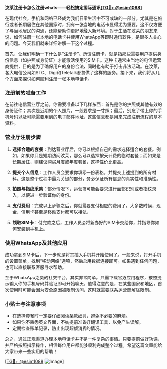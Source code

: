 **汶莱注册卡怎么注册whats——轻松搞定国际通讯[[TG💪+ @esim1088](https://t.me/s/esim1088)]**

在现代社会，手机和网络已经成为我们日常生活中不可或缺的一部分。尤其是在旅行或者长期居住在其他国家时，拥有一张当地的电话卡显得尤为重要。这不仅方便了与当地居民的沟通，还能帮助你更好地融入新环境。对于生活在汶莱的朋友来说，如何注册一张本地的电话卡并使用WhatsApp等即时通讯软件，是很多人关心的问题。今天我们就来详细讲解一下这个过程。

首先，让我们明确一下什么是“注册卡”。所谓注册卡，就是指那些需要用户提供身份信息（如护照或身份证）才能激活使用的SIM卡。这种卡通常由当地的电信运营商提供，目的是为了确保用户的身份合法，同时也有助于打击非法活动。在汶莱，各大电信公司如STC、Digi和Teletalk都提供了这样的服务。接下来，我们将从几个方面来探讨如何顺利注册一张本地电话卡。

### 注册前的准备工作

在前往电信营业厅之前，你需要准备以下几样东西：首先是你的护照或其他有效的身份证件；其次是近期的个人照片，一般要求是一寸照；最后，别忘了带上你的手机号码以及可能需要用到的电子邮件地址。这些信息都是用来完成注册流程的基本资料。

### 营业厅注册步骤

1. **选择合适的套餐**：到达营业厅后，你可以根据自己的需求选择适合的套餐。例如，如果你只是短期访问汶莱，那么可以选择按天计费的临时套餐；而如果是长期居住，则建议购买月度或年度套餐，这样性价比更高。
   
2. **提交个人信息**：工作人员会要求你填写一份表格，并提交上述提到的所有材料。这是整个过程中最为关键的部分，务必保证所有信息的真实性和准确性。

3. **拍照与指纹采集**：部分情况下，运营商可能会要求进行面部识别或者指纹录入，以便进一步验证你的身份。

4. **支付费用**：完成以上步骤之后，你就需要支付相应的费用了。大多数时候，现金、信用卡甚至是移动支付都可以接受。

5. **领取SIM卡**：付完款之后，工作人员会将新办好的SIM卡交给你，并指导你如何安装到手机上。

### 使用WhatsApp及其他应用

成功拿到SIM卡后，下一步就是将其插入手机并开始使用了。一般来说，打开手机的设置菜单，找到“移动网络”选项，然后启用数据连接即可。如果遇到任何问题，也可以直接联系客服寻求帮助。

至于WhatsApp之类的社交平台，其实非常简单。只需下载官方应用程序，按照提示输入你的手机号码并验证即可开始聊天。值得注意的是，在某些国家和地区，首次使用时可能会因为安全原因被限制访问，这时就需要联系运营商解除限制。

### 小贴士与注意事项

- 在选择套餐时一定要仔细阅读条款细则，避免不必要的麻烦。
- 如果你不熟悉英文界面，不妨提前准备好翻译工具，以免产生误解。
- 定期检查账单记录，防止出现超额消费的情况。

总之，通过正规渠道办理本地电话卡并不是一件复杂的事情。只要提前做好功课，并严格按照指示操作，相信每位用户都能够顺利完成整个过程。希望这篇文章能给大家带来一些实用的帮助！

[[TG💪+ @esim1088](https://t.me/s/esim1088) ![Image](https://i.postimg.cc/4NQfJmqS/Snipaste-2025-05-13-00-14-12.png)]
